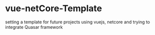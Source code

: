 # vue-netCore-Template
setting a template for future projects using vuejs, netcore and trying to integrate Quasar framework
